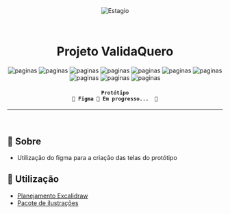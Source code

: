<div align="center" id="top"> 
  <img src="./.github/app.gif" alt="Estagio" />

  &#xa0;
</div>

<h1 align="center">
	Projeto ValidaQuero
</h1>

<p align="center">
  <img alt="paginas" src="https://img.shields.io/badge/dashboard-em progresso-blue">
  <img alt="paginas" src="https://img.shields.io/badge/login-finalizado-green">
  <img alt="paginas" src="https://img.shields.io/badge/cadastro-finalizado-green">
  <img alt="paginas" src="https://img.shields.io/badge/pagina_principal-em_progresso-blue">
  <img alt="paginas" src="https://img.shields.io/badge/pagina_inicial-pendente-red">
  <img alt="paginas" src="https://img.shields.io/badge/criação_de_template-pendente-red">
  <img alt="paginas" src="https://img.shields.io/badge/tela_usuarios-pendente-red">
  <img alt="paginas" src="https://img.shields.io/badge/upload_arquivos-pendente-red">
  <img alt="paginas" src="https://img.shields.io/badge/meu_perfil-pendente-red">
  <img alt="paginas" src="https://img.shields.io/badge/pagina_de_templates-pendente-red">
</p>

<!-- Status -->

<h4 align="center"> 
	
	Protótipo
	🚧 Figma 🚀 Em progresso...  🚧
</h4> 

<hr>

<br>

## :dart: Sobre ##

- Utilização do figma para a criação das telas do protótipo

## :rocket: Utilização ##

- [Planejamento Excalidraw](https://excalidraw.com/#json=nNbxmHpA8l2hMIIJ1o_bZ,N9DSmkW0B8_ID-aREWss6w)
- [Pacote de ilustrações](https://www.drawkit.com/illustrations/product-project-managers-illustrations)
